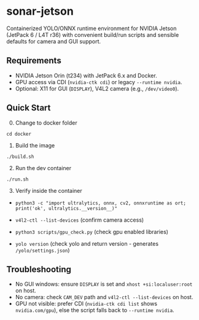 # sonar-jetson

Containerized YOLO/ONNX runtime environment for NVIDIA Jetson (JetPack 6 / L4T r36) with convenient build/run scripts and sensible defaults for camera and GUI support.

## Requirements
- NVIDIA Jetson Orin (t234) with JetPack 6.x and Docker.
- GPU access via CDI (`nvidia-ctk cdi`) or legacy `--runtime nvidia`.
- Optional: X11 for GUI (`DISPLAY`), V4L2 camera (e.g., `/dev/video0`).

## Quick Start

0) Change to docker folder
```
cd docker
```

1) Build the image
```
./build.sh
```

2) Run the dev container
```
./run.sh
```

3) Verify inside the container
- `python3 -c "import ultralytics, onnx, cv2, onnxruntime as ort; print('ok', ultralytics.__version__)"`
- `v4l2-ctl --list-devices` (confirm camera access)

- `python3 scripts/gpu_check.py` (check gpu enabled libraries)
- `yolo version` (check yolo and return version - generates `/yolo/settings.json`)

## Troubleshooting
- No GUI windows: ensure `DISPLAY` is set and `xhost +si:localuser:root` on host.
- No camera: check `CAM_DEV` path and `v4l2-ctl --list-devices` on host.
- GPU not visible: prefer CDI (`nvidia-ctk cdi list` shows `nvidia.com/gpu`), else the script falls back to `--runtime nvidia`.
